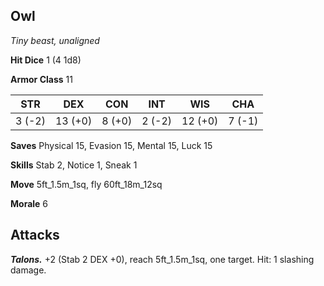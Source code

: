 ## Owl

*Tiny beast, unaligned*

**Hit Dice** 1 (4 1d8)

**Armor Class** 11

| STR     | DEX     | CON     | INT     | WIS     | CHA     |
|---------|---------|---------|---------|---------|---------|
|  3 (-2) | 13 (+0) |  8 (+0) |  2 (-2) | 12 (+0) |  7 (-1) |

**Saves** Physical 15, Evasion 15, Mental 15, Luck 15

**Skills** Stab 2, Notice 1, Sneak 1

**Move** 5ft_1.5m_1sq, fly 60ft_18m_12sq

**Morale** 6

## Attacks

***Talons.*** +2 (Stab 2 DEX +0), reach 5ft_1.5m_1sq, one target. Hit: 1 slashing damage.

